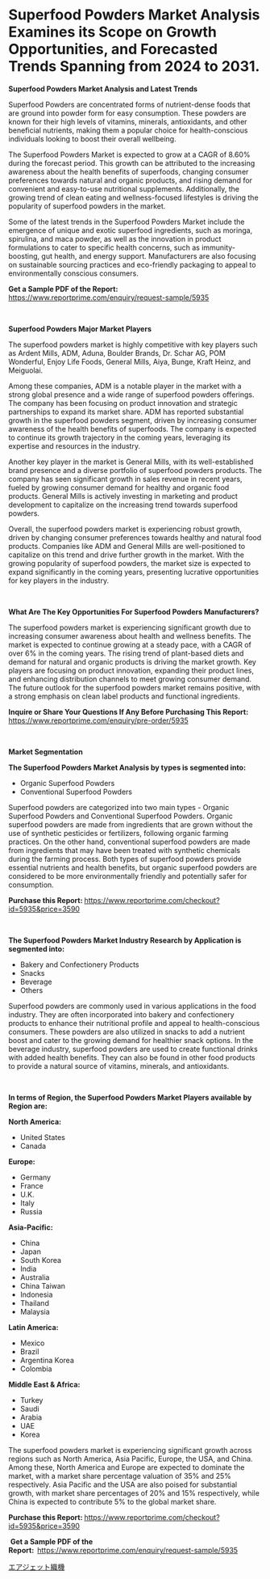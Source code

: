 <p><h1>Superfood Powders Market Analysis Examines its Scope on Growth Opportunities, and Forecasted Trends Spanning from 2024 to 2031.</h1></p><p><strong>Superfood Powders Market Analysis and Latest Trends</strong></p>
<p><p>Superfood Powders are concentrated forms of nutrient-dense foods that are ground into powder form for easy consumption. These powders are known for their high levels of vitamins, minerals, antioxidants, and other beneficial nutrients, making them a popular choice for health-conscious individuals looking to boost their overall wellbeing.</p><p>The Superfood Powders Market is expected to grow at a CAGR of 8.60% during the forecast period. This growth can be attributed to the increasing awareness about the health benefits of superfoods, changing consumer preferences towards natural and organic products, and rising demand for convenient and easy-to-use nutritional supplements. Additionally, the growing trend of clean eating and wellness-focused lifestyles is driving the popularity of superfood powders in the market.</p><p>Some of the latest trends in the Superfood Powders Market include the emergence of unique and exotic superfood ingredients, such as moringa, spirulina, and maca powder, as well as the innovation in product formulations to cater to specific health concerns, such as immunity-boosting, gut health, and energy support. Manufacturers are also focusing on sustainable sourcing practices and eco-friendly packaging to appeal to environmentally conscious consumers.</p></p>
<p><strong>Get a Sample PDF of the Report:&nbsp;</strong> <a href="https://www.reportprime.com/enquiry/request-sample/5935">https://www.reportprime.com/enquiry/request-sample/5935</a></p>
<p>&nbsp;</p>
<p><strong>Superfood Powders Major Market Players</strong></p>
<p><p>The superfood powders market is highly competitive with key players such as Ardent Mills, ADM, Aduna, Boulder Brands, Dr. Schar AG, POM Wonderful, Enjoy Life Foods, General Mills, Aiya, Bunge, Kraft Heinz, and Meiguolai. </p><p>Among these companies, ADM is a notable player in the market with a strong global presence and a wide range of superfood powders offerings. The company has been focusing on product innovation and strategic partnerships to expand its market share. ADM has reported substantial growth in the superfood powders segment, driven by increasing consumer awareness of the health benefits of superfoods. The company is expected to continue its growth trajectory in the coming years, leveraging its expertise and resources in the industry.</p><p>Another key player in the market is General Mills, with its well-established brand presence and a diverse portfolio of superfood powders products. The company has seen significant growth in sales revenue in recent years, fueled by growing consumer demand for healthy and organic food products. General Mills is actively investing in marketing and product development to capitalize on the increasing trend towards superfood powders.</p><p>Overall, the superfood powders market is experiencing robust growth, driven by changing consumer preferences towards healthy and natural food products. Companies like ADM and General Mills are well-positioned to capitalize on this trend and drive further growth in the market. With the growing popularity of superfood powders, the market size is expected to expand significantly in the coming years, presenting lucrative opportunities for key players in the industry.</p></p>
<p>&nbsp;</p>
<p><strong>What Are The Key Opportunities For Superfood Powders Manufacturers?</strong></p>
<p><p>The superfood powders market is experiencing significant growth due to increasing consumer awareness about health and wellness benefits. The market is expected to continue growing at a steady pace, with a CAGR of over 6% in the coming years. The rising trend of plant-based diets and demand for natural and organic products is driving the market growth. Key players are focusing on product innovation, expanding their product lines, and enhancing distribution channels to meet growing consumer demand. The future outlook for the superfood powders market remains positive, with a strong emphasis on clean label products and functional ingredients.</p></p>
<p><strong>Inquire or Share Your Questions If Any Before Purchasing This Report:</strong> <a href="https://www.reportprime.com/enquiry/pre-order/5935">https://www.reportprime.com/enquiry/pre-order/5935</a></p>
<p>&nbsp;</p>
<p><strong>Market Segmentation</strong></p>
<p><strong>The Superfood Powders Market Analysis by types is segmented into:</strong></p>
<p><ul><li>Organic Superfood Powders</li><li>Conventional Superfood Powders</li></ul></p>
<p><p>Superfood powders are categorized into two main types - Organic Superfood Powders and Conventional Superfood Powders. Organic superfood powders are made from ingredients that are grown without the use of synthetic pesticides or fertilizers, following organic farming practices. On the other hand, conventional superfood powders are made from ingredients that may have been treated with synthetic chemicals during the farming process. Both types of superfood powders provide essential nutrients and health benefits, but organic superfood powders are considered to be more environmentally friendly and potentially safer for consumption.</p></p>
<p><strong>Purchase this Report:&nbsp;</strong><a href="https://www.reportprime.com/checkout?id=5935&price=3590">https://www.reportprime.com/checkout?id=5935&price=3590</a></p>
<p>&nbsp;</p>
<p><strong>The Superfood Powders Market Industry Research by Application is segmented into:</strong></p>
<p><ul><li>Bakery and Confectionery Products</li><li>Snacks</li><li>Beverage</li><li>Others</li></ul></p>
<p><p>Superfood powders are commonly used in various applications in the food industry. They are often incorporated into bakery and confectionery products to enhance their nutritional profile and appeal to health-conscious consumers. These powders are also utilized in snacks to add a nutrient boost and cater to the growing demand for healthier snack options. In the beverage industry, superfood powders are used to create functional drinks with added health benefits. They can also be found in other food products to provide a natural source of vitamins, minerals, and antioxidants.</p></p>
<p>&nbsp;</p>
<p><strong>In terms of Region, the Superfood Powders Market Players available by Region are:</strong></p>
<p>
    <p> <strong> North America: </strong>
        <ul>
            <li>United States</li>
            <li>Canada</li>
        </ul>
        </p> 
    <p> <strong> Europe: </strong>
        <ul>
            <li>Germany</li>
            <li>France</li>
            <li>U.K.</li>
            <li>Italy</li>
            <li>Russia</li>
        </ul>
        </p> 
    <p> <strong> Asia-Pacific: </strong>
        <ul>
            <li>China</li>
            <li>Japan</li>
            <li>South Korea</li>
            <li>India</li>
            <li>Australia</li>
            <li>China Taiwan</li>
            <li>Indonesia</li>
            <li>Thailand</li>
            <li>Malaysia</li>
        </ul>
        </p> 
    <p> <strong> Latin America: </strong>
        <ul>
            <li>Mexico</li>
            <li>Brazil</li>
            <li>Argentina Korea</li>
            <li>Colombia</li>
        </ul>
        </p> 
    <p> <strong> Middle East & Africa: </strong>
        <ul>
            <li>Turkey</li>
            <li>Saudi</li>
            <li>Arabia</li>
            <li>UAE</li>
            <li>Korea</li>
        </ul>
    </p>
    </p>
<p><p>The superfood powders market is experiencing significant growth across regions such as North America, Asia Pacific, Europe, the USA, and China. Among these, North America and Europe are expected to dominate the market, with a market share percentage valuation of 35% and 25% respectively. Asia Pacific and the USA are also poised for substantial growth, with market share percentages of 20% and 15% respectively, while China is expected to contribute 5% to the global market share.</p></p>
<p><strong>Purchase this Report: </strong><a href="https://www.reportprime.com/checkout?id=5935&price=3590">https://www.reportprime.com/checkout?id=5935&price=3590</a></p>
<p>&nbsp;<strong>Get a Sample PDF of the Report:&nbsp;&nbsp;</strong><a href="https://www.reportprime.com/enquiry/request-sample/5935">https://www.reportprime.com/enquiry/request-sample/5935</a></p>
<p><strong></strong></p>
<p><p><a href="https://github.com/one-cool-chick/Market-Research-Report-List-1/blob/main/593414717614.md">エアジェット織機</a></p></p>